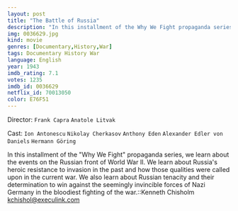 ```yaml
---
layout: post
title: "The Battle of Russia"
description: "In this installment of the Why We Fight propaganda series, we learn about the events on the Russian front of World War II. We learn about Russia's heroic resistance to invasion in the past and how those qualities were called upon in the current war. We also learn about Russian tenacity and their determination to win against the seemingly invincible forces of Nazi Germany in the bloodiest fighting of the war..."
img: 0036629.jpg
kind: movie
genres: [Documentary,History,War]
tags: Documentary History War 
language: English
year: 1943
imdb_rating: 7.1
votes: 1235
imdb_id: 0036629
netflix_id: 70013050
color: E76F51
---
```

Director: `Frank Capra` `Anatole Litvak`  

Cast: `Ion Antonescu` `Nikolay Cherkasov` `Anthony Eden` `Alexander Edler von Daniels` `Hermann Göring` 

In this installment of the "Why We Fight" propaganda series, we learn about the events on the Russian front of World War II. We learn about Russia's heroic resistance to invasion in the past and how those qualities were called upon in the current war. We also learn about Russian tenacity and their determination to win against the seemingly invincible forces of Nazi Germany in the bloodiest fighting of the war.::Kenneth Chisholm <kchishol@execulink.com>